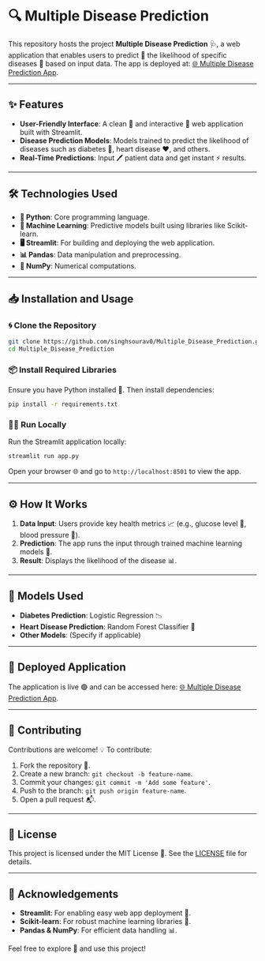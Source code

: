 # 🔍 Multiple Disease Prediction

This repository hosts the project **Multiple Disease Prediction** 🩺, a web application that enables users to predict 🧮 the likelihood of specific diseases 🦠 based on input data. The app is deployed at: [🌐 Multiple Disease Prediction App](https://predictiondisease.streamlit.app/).

---

## ✨ Features
- **User-Friendly Interface**: A clean 🧼 and interactive 🤝 web application built with Streamlit.
- **Disease Prediction Models**: Models trained to predict the likelihood of diseases such as diabetes 🍬, heart disease ❤️, and others.
- **Real-Time Predictions**: Input 🖊️ patient data and get instant ⚡ results.

---

## 🛠️ Technologies Used
- **🐍 Python**: Core programming language.
- **🤖 Machine Learning**: Predictive models built using libraries like Scikit-learn.
- **🖥️ Streamlit**: For building and deploying the web application.
- **📊 Pandas**: Data manipulation and preprocessing.
- **🔢 NumPy**: Numerical computations.

---

## 📥 Installation and Usage

### 🌀 Clone the Repository
```bash
git clone https://github.com/singhsourav0/Multiple_Disease_Prediction.git
cd Multiple_Disease_Prediction
```

### 📦 Install Required Libraries
Ensure you have Python installed 🐍. Then install dependencies:
```bash
pip install -r requirements.txt
```

### 🏃‍♂️ Run Locally
Run the Streamlit application locally:
```bash
streamlit run app.py
```
Open your browser 🌐 and go to `http://localhost:8501` to view the app.

---

## ⚙️ How It Works
1. **Data Input**: Users provide key health metrics 📈 (e.g., glucose level 🍭, blood pressure 💉).
2. **Prediction**: The app runs the input through trained machine learning models 🤖.
3. **Result**: Displays the likelihood of the disease 📊.

---

## 🧪 Models Used
- **Diabetes Prediction**: Logistic Regression 📉
- **Heart Disease Prediction**: Random Forest Classifier 🌳
- **Other Models**: (Specify if applicable)

---

## 🚀 Deployed Application
The application is live 🟢 and can be accessed here: [🌐 Multiple Disease Prediction App](https://predictiondisease.streamlit.app/).

---

## 🤝 Contributing
Contributions are welcome! 💡 To contribute:
1. Fork the repository 🍴.
2. Create a new branch: `git checkout -b feature-name`.
3. Commit your changes: `git commit -m 'Add some feature'`.
4. Push to the branch: `git push origin feature-name`.
5. Open a pull request 📬.

---

## 📜 License
This project is licensed under the MIT License 📄. See the [LICENSE](LICENSE) file for details.

---

## 🙌 Acknowledgements
- **Streamlit**: For enabling easy web app deployment 🚀.
- **Scikit-learn**: For robust machine learning libraries 🤖.
- **Pandas & NumPy**: For efficient data handling 📊.

Feel free to explore 🌟 and use this project!

